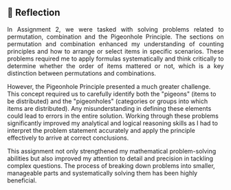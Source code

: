 ## 💭 Reflection
<p align= "justify">
In Assignment 2, we were tasked with solving problems related to permutation, combination and the Pigeonhole Principle. The sections on permutation and combination enhanced my understanding of counting principles and how to arrange or select items in specific scenarios. These problems required me to apply formulas systematically and think critically to determine whether the order of items mattered or not, which is a key distinction between permutations and combinations.

However, the Pigeonhole Principle presented a much greater challenge. This concept required us to carefully identify both the "pigeons" (items to be distributed) and the "pigeonholes" (categories or groups into which items are distributed). Any misunderstanding in defining these elements could lead to errors in the entire solution. Working through these problems significantly improved my analytical and logical reasoning skills as I had to interpret the problem statement accurately and apply the principle effectively to arrive at correct conclusions.

This assignment not only strengthened my mathematical problem-solving abilities but also improved my attention to detail and precision in tackling complex questions. The process of breaking down problems into smaller, manageable parts and systematically solving them has been highly beneficial.
